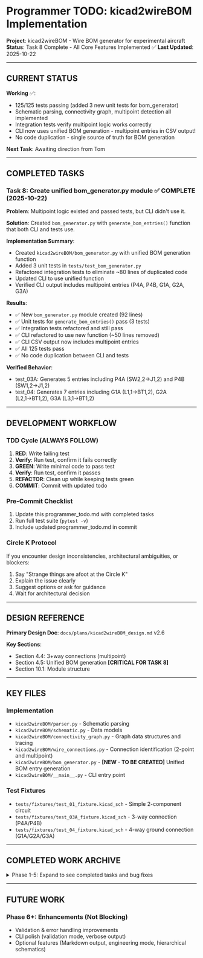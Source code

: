 # Programmer TODO: kicad2wireBOM Implementation

**Project**: kicad2wireBOM - Wire BOM generator for experimental aircraft
**Status**: Task 8 Complete - All Core Features Implemented ✅
**Last Updated**: 2025-10-22

---

## CURRENT STATUS

**Working** ✅:
- 125/125 tests passing (added 3 new unit tests for bom_generator)
- Schematic parsing, connectivity graph, multipoint detection all implemented
- Integration tests verify multipoint logic works correctly
- CLI now uses unified BOM generation - multipoint entries in CSV output!
- No code duplication - single source of truth for BOM generation

**Next Task**: Awaiting direction from Tom

---

## COMPLETED TASKS

### Task 8: Create unified bom_generator.py module ✅ COMPLETE (2025-10-22)

**Problem**: Multipoint logic existed and passed tests, but CLI didn't use it.

**Solution**: Created `bom_generator.py` with `generate_bom_entries()` function that both CLI and tests use.

**Implementation Summary**:
- Created `kicad2wireBOM/bom_generator.py` with unified BOM generation function
- Added 3 unit tests in `tests/test_bom_generator.py`
- Refactored integration tests to eliminate ~80 lines of duplicated code
- Updated CLI to use unified function
- Verified CLI output includes multipoint entries (P4A, P4B, G1A, G2A, G3A)

**Results**:
- ✅ New `bom_generator.py` module created (92 lines)
- ✅ Unit tests for `generate_bom_entries()` pass (3 tests)
- ✅ Integration tests refactored and still pass
- ✅ CLI refactored to use new function (~50 lines removed)
- ✅ CLI CSV output now includes multipoint entries
- ✅ All 125 tests pass
- ✅ No code duplication between CLI and tests

**Verified Behavior**:
- test_03A: Generates 5 entries including P4A (SW2,2→J1,2) and P4B (SW1,2→J1,2)
- test_04: Generates 7 entries including G1A (L1,1→BT1,2), G2A (L2,1→BT1,2), G3A (L3,1→BT1,2)

---

## DEVELOPMENT WORKFLOW

### TDD Cycle (ALWAYS FOLLOW)
1. **RED**: Write failing test
2. **Verify**: Run test, confirm it fails correctly
3. **GREEN**: Write minimal code to pass test
4. **Verify**: Run test, confirm it passes
5. **REFACTOR**: Clean up while keeping tests green
6. **COMMIT**: Commit with updated todo

### Pre-Commit Checklist
1. Update this programmer_todo.md with completed tasks
2. Run full test suite (`pytest -v`)
3. Include updated programmer_todo.md in commit

### Circle K Protocol
If you encounter design inconsistencies, architectural ambiguities, or blockers:
1. Say "Strange things are afoot at the Circle K"
2. Explain the issue clearly
3. Suggest options or ask for guidance
4. Wait for architectural decision

---

## DESIGN REFERENCE

**Primary Design Doc**: `docs/plans/kicad2wireBOM_design.md` v2.6

**Key Sections**:
- Section 4.4: 3+way connections (multipoint)
- Section 4.5: Unified BOM generation **[CRITICAL FOR TASK 8]**
- Section 10.1: Module structure

---

## KEY FILES

### Implementation
- `kicad2wireBOM/parser.py` - Schematic parsing
- `kicad2wireBOM/schematic.py` - Data models
- `kicad2wireBOM/connectivity_graph.py` - Graph data structures and tracing
- `kicad2wireBOM/wire_connections.py` - Connection identification (2-point and multipoint)
- `kicad2wireBOM/bom_generator.py` - **[NEW - TO BE CREATED]** Unified BOM entry generation
- `kicad2wireBOM/__main__.py` - CLI entry point

### Test Fixtures
- `tests/fixtures/test_01_fixture.kicad_sch` - Simple 2-component circuit
- `tests/fixtures/test_03A_fixture.kicad_sch` - 3-way connection (P4A/P4B)
- `tests/fixtures/test_04_fixture.kicad_sch` - 4-way ground connection (G1A/G2A/G3A)

---

## COMPLETED WORK ARCHIVE

<details>
<summary>Phase 1-5: Expand to see completed tasks and bug fixes</summary>

### Tasks 1-7: 3+Way Connections ✅ COMPLETE (2025-10-21)
- Task 1: Detect 3+Way Connections ✅
- Task 2: Count Labels in 3+Way Connections ✅
- Task 3: Identify Common Pin ✅
- Task 4: Validate 3+Way Labeling ✅
- Task 5: Generate BOM Entries for 3+Way Connections ✅
- Task 6: Integration Test with test_03A ✅
- Task 7: Integration Test with test_04 ✅

**Result**: 122/122 tests passing, multipoint logic fully implemented

### Bug Fixes ✅
- Y-Axis Inversion Bug (2025-10-20): Fixed pin position calculation for KiCad coordinate system
- Connector Component Tracing Bug (2025-10-20): Implemented two-pass algorithm to prioritize direct connections
- Wire Endpoint Tracing (2025-10-20): Extended trace_to_component() for wire_endpoint nodes

</details>

---

## FUTURE WORK

### Phase 6+: Enhancements (Not Blocking)
- Validation & error handling improvements
- CLI polish (validation mode, verbose output)
- Optional features (Markdown output, engineering mode, hierarchical schematics)
